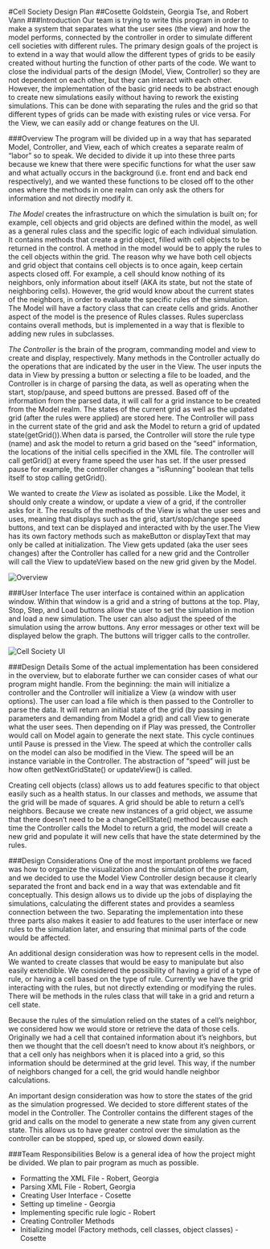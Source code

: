 #Cell Society Design Plan
##Cosette Goldstein, Georgia Tse, and Robert Vann
###Introduction
Our team is trying to write this program in order to make a system that separates what the user sees (the view) and how the model performs, connected by the controller in order to simulate different cell societies with different rules. The primary design goals of the project is to extend in a way that would allow the different types of grids to be easily created without hurting the function of other parts of the code. We want to close the individual parts of the design (Model, View, Controller) so they are not dependent on each other, but they can interact with each other. However, the implementation of the basic grid needs to be abstract enough to create new simulations easily without having to rework the existing simulations. This can be done with separating the rules and the grid so that different types of grids can be made with existing rules or vice versa. For the View, we can easily add or change features on the UI.

###Overview
The program will be divided up in a way that has separated Model, Controller, and View, each of which creates a separate realm of “labor” so to speak. We decided to divide it up into these three parts because we knew that there were specific functions for what the user saw and what actually occurs in the background (i.e. front end and back end respectively), and we wanted these functions to be closed off to the other ones where the methods in one realm can only ask the others for information and not directly modify it. 

*The Model* creates the infrastructure on which the simulation is built on; for example, cell objects and grid objects are defined within the model, as well as a general rules class and the specific logic of each individual simulation. It contains methods that create a grid object, filled with cell objects to be returned in the control. A method in the model would be to apply the rules to the cell objects within the grid. The reason why we have both cell objects and grid object that contains cell objects is to once again, keep certain aspects closed off. For example, a cell should know nothing of its neighbors, only information about itself (AKA its state, but not the state of neighboring cells). However, the grid would know about the current states of the neighbors, in order to evaluate the specific rules of the simulation. The Model will have a factory class that can create cells and grids. Another aspect of the model is the presence of Rules classes. Rules superclass contains overall methods, but is implemented in a way that is flexible to adding new rules in subclasses.

*The Controller* is the brain of the program, commanding model and view to create and display, respectively. Many methods in the Controller actually do the operations that are indicated by the user in the View. The user inputs the data in View by pressing a button or selecting a file to be loaded, and the Controller is in charge of parsing the data, as well as operating when the start, stop/pause, and speed buttons are pressed. Based off of the information from the parsed data, it will call for a grid instance to be created from the Model realm. The states of the current grid as well as the updated grid (after the rules were applied) are stored here. The Controller will pass in the current state of the grid and ask the Model to return a grid of updated state(getGrid()).When data is parsed, the Controller will store the rule type (name) and ask the model to return a grid based on the “seed” information, the locations of the initial cells specified in the XML file. The controller will call getGrid() at every frame speed the user has set. If the user pressed pause for example, the controller changes a “isRunning” boolean that tells itself to stop calling getGrid().
 
We wanted to create *the View* as isolated as possible. Like the Model, it should only create a window, or update a view of a grid, if the controller asks for it. The results of the methods of the View is what the user sees and uses, meaning that displays such as the grid, start/stop/change speed buttons, and text can be displayed and interacted with by the user.The View has its own factory methods such as makeButton or displayText that may only be called at initialization. The View gets updated (aka the user sees changes) after the Controller has called for a new grid and the Controller will call the View to updateView based on the new grid given by the Model.


![Overview](https://duke.box.com/shared/static/6yqs9j6v6z7ar35ml9rtav99i3rm1u1w.jpg)

###User Interface
The user interface is contained within an application window. Within that window is a grid and a string of buttons at the top. Play, Stop, Step, and Load buttons allow the user to set the simulation in motion and load a new simulation. The user can also adjust the speed of the simulation using the arrow buttons. Any error messages or other text will be displayed below the graph. The buttons will trigger calls to the controller.

![Cell Society UI](https://duke.box.com/shared/static/nkimaqcwmcjtttb10k5sdynqimpv7q69.jpeg)

###Design Details 
Some of the actual implementation has been considered in the overview, but to elaborate further we can consider cases of what our program might handle. From the beginning: the main will initialize a controller and the Controller will initialize a View (a window with user options). The user can load a file which is then passed to the Controller to parse the data. It will return an initial state of the grid (by passing in parameters and demanding from Model a grid) and call View to generate what the user sees. Then depending on if Play was pressed, the Controller would call on Model again to generate the next state. This cycle continues until Pause is pressed in the View. The speed at which the controller calls on the model can also be modified in the View. The speed will be an instance variable in the Controller. The abstraction of “speed” will just be how often getNextGridState() or updateView() is called. 

Creating cell objects (class) allows us to add features specific to that object easily such as a health status. In our classes and methods, we assume that the grid will be made of squares. A grid should be able to return a cell’s neighbors. Because we create new instances of a grid object, we assume that there doesn’t need to be a changeCellState() method because each time the Controller calls the Model to return a grid, the model will create a new grid and populate it will new cells that have the state determined by the rules.


###Design Considerations 
One of the most important problems we faced was how to organize the visualization and the simulation of the program, and we decided to use the Model View Controller design because it clearly separated the front and back end in a way that was extendable and fit conceptually. This design allows us to divide up the jobs of displaying the simulations, calculating the different states and provides a seamless connection between the two. Separating the implementation into these three parts also makes it easier to add features to the user interface or new rules to the simulation later, and ensuring that minimal parts of the code would be affected.

An additional design consideration was how to represent cells in the model. We wanted to create classes that would be easy to manipulate but also easily extendible. We considered the possibility of having a grid of a type of rule, or having a cell based on the type of rule. Currently we have the grid interacting with the rules, but not directly extending or modifying the rules. There will be methods in the rules class that will take in a grid and return a cell state.

Because the rules of the simulation relied on the states of a cell’s neighbor, we considered how we would store or retrieve the data of those cells. Originally we had a cell that contained information about it’s neighbors, but then we thought that the cell doesn’t need to know about it’s neighbors, or that a cell only has neighbors when it is placed into a grid, so this information should be determined at the grid level. This way, if the number of neighbors changed for a cell, the grid would handle neighbor calculations. 

An important design consideration was how to store the states of the grid as the simulation progressed. We decided to store different states of the model in the Controller. The Controller contains the different stages of the grid and calls on the model to generate a new state from any given current state. This allows us to have greater control over the simulation as the controller can be stopped, sped up, or slowed down easily.

###Team Responsibilities
Below is a general idea of how the project might be divided. We plan to pair program as much as possible.

 - Formatting the XML File - Robert, Georgia
 - Parsing XML File - Robert, Georgia
 - Creating User Interface - Cosette
 - Setting up timeline - Georgia
 - Implementing specific rule logic - Robert
 - Creating Controller Methods
 - Initializing model (Factory methods, cell classes, object classes) - Cosette


